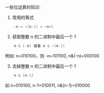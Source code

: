 
一些位运算的知识:

1. 常用的等式
```s
    -n = ~(n-1) = ~n+1
```

2. 获取整数 n 的二进制中最后一个 1
```s
    n & (-n) 或者 n & ~(n-1)
```
例如: n=010100，则 -n=101100, n&(-n)=000100

3. 去掉整数 n 的二进制中最后一个 1
```s
    n & (n-1)
```
如 n=010100, n-1=010011, n&(n-1)=010000
